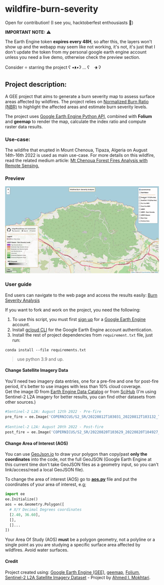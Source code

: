 # wildfire-burn-severity



Open for contribution! (I see you, hacktoberfest enthousiasts 👀)

**IMPORTANT NOTE:** :warning:

The Earth Engine token **expires every 48H**, so after this, the layers won't show up and the webapp may seem like not working, it's not, it's just that I don't update the token from my personal google earth engine account unless you need a live demo, otherwise check the preview section.

Consider ⭐ starring the project ʕ •ᴥ•ʔ ... ʕ　·ᴥ·ʔ

## Project description:

A GEE project that aims to generate a burn severity map to assess surface areas affected by wildfires. The project relies on [Normalized Burn Ratio (NBR)](https://www.earthdatascience.org/courses/earth-analytics/multispectral-remote-sensing-modis/normalized-burn-index-dNBR/) to highlight the affected areas and estimate burn severity levels.

The project uses [Google Earth Engine Python API](https://anaconda.org/conda-forge/earthengine-api), combined with **Folium** and **geemap** to render the map, calculate the index ratio and compute raster data results.

### Use-case:

The wildifre that erupted in Mount Chenoua, Tipaza, Algeria on August 14th-16th 2022 is used as main use-case.
For more details on this wildfire, read the related medium article: [Mt Chenoua Forest Fires Analysis with Remote Sensing.](https://medium.com/@Indigo.Wizard/mt-chenoua-forest-fires-analysis-with-remote-sensing-614681f468e9)

### Preview

![wildfire burn severity analysis](src/wildfire-burn-severity-analysis.gif)

### User guide

End users can navigate to the web page and access the results easily: [Burn Severity Analysis](https://indigowizard.github.io/wildfire-burn-severity/webmap.html)

If you want to fork and work on the project, you need the following:

1. To use this script, you must first [sign up](https://earthengine.google.com/signup/) for a [Google Earth Engine](https://earthengine.google.com/) account.
2. Install [gcloud CLI](https://cloud.google.com/cli) for the Google Earth Engine account authentication.
3. Install the rest of project dependencies from `requirement.txt` file, just run:

`conda install --file requirements.txt`
> use python 3.9 and up.

#### Change Satellite Imagery Data

You'll need two imagery data entries, one for a pre-fire and one for post-fire period, it's better to use images with less than 10% cloud coverage.<br>
Get the image ID from [Earth Engine Data Catalog](https://developers.google.com/earth-engine/datasets/catalog/COPERNICUS_S2_SR) or from [SciHub](https://scihub.copernicus.eu/) (I'm using Sentinel-2 L2A imagery for better results, you can find other datasets from other sources.)

```python
#Sentinel-2 L2A: August 12th 2022 - Pre-fire
pre_fire = ee.Image('COPERNICUS/S2_SR/20220812T103031_20220812T103132_T31SDA')

#Sentinel-2 L2A: August 20th 2022 - Post-fire
post_fire = ee.Image('COPERNICUS/S2_SR/20220820T103629_20220820T104927_T31SDA')
```

#### Change Area of Interest (AOS)

You can use [GeoJson.io](https://geojson.io/) to draw your polygon than copy/past **only the coordinates** into the code, not the full GeoJSON (Google Earth Engine at this current time don't take GeoJSON files as a geometry input, so you can't link/access/read a local GeoJSON file).

To change the area of interest (AOS) go to **[aos.py](https://github.com/IndigoWizard/wildfire-burn-severity/blob/main/aos.py)** file and put the coordinates of your area of interest, e.g;

```python
import ee
ee.Initialize()
aos = ee.Geometry.Polygon([
  # X/Y Decimal Degrees coordinates
  [2.40, 36.60],
  [],
  []...
])
```

Your Area Of Study (AOS) **must** be a polygon geometry, not a polyline or a single point as you are studying a specific surface area affected by wildfires. Avoid water surfaces.


#### Credit

Project created using: [Google Earth Engine (GEE)](https://github.com/google/earthengine-api), [geemap](https://github.com/giswqs/geemap), [Folium](https://github.com/python-visualization/folium), [Sentinel-2 L2A Satellite Imagery Dataset](https://scihub.copernicus.eu/) - Project by [Ahmed I. Mokhtari](https://www.linkedin.com/in/ahmed-islem-mokhtari/).
